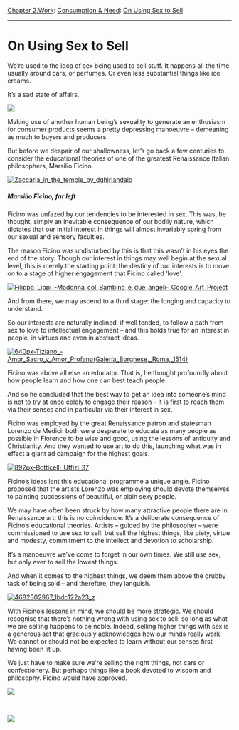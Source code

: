[Chapter 2.Work](https://www.theschooloflife.com/thebookoflife/category/work/): [Consumption & Need](https://www.theschooloflife.com/thebookoflife/category/work/consumption-and-need/): [On Using Sex to Sell](https://www.theschooloflife.com/thebookoflife/on-using-sex-to-sell/)

* * *

# On Using Sex to Sell

We’re used to the idea of sex being used to sell stuff. It happens all the time, usually around cars, or perfumes. Or even less substantial things like ice creams.

It’s a sad state of affairs.

![](http://static4.businessinsider.com/image/5193e94e69bedd4f49000000-480/dolce-gabbana-gang-rape-ad.jpg)

Making use of another human being’s sexuality to generate an enthusiasm for consumer products seems a pretty depressing manoeuvre – demeaning as much to buyers and producers.

But before we despair of our shallowness, let’s go back a few centuries to consider the educational theories of one of the greatest Renaissance Italian philosophers, Marsilio Ficino.

[![Zaccaria_in_the_temple_by_dghirlandaio](https://www.theschooloflife.com/thebookoflife/wp-content/uploads/2015/10/Zaccaria_in_the_temple_by_dghirlandaio.jpg)](http://www.thebookoflife.org/wp-content/uploads/2015/10/Zaccaria_in_the_temple_by_dghirlandaio.jpg)

##### Marsilio Ficino, far left

Ficino was unfazed by our tendencies to be interested in sex. This was, he thought, simply an inevitable consequence of our bodily nature, which dictates that our initial interest in things will almost invariably spring from our sexual and sensory faculties.

The reason Ficino was undisturbed by this is that this wasn’t in his eyes the end of the story. Though our interest in things may well begin at the sexual level, this is merely the starting point: the destiny of our interests is to move on to a stage of higher engagement that Ficino called ‘love’.

[![Filippo_Lippi_-_Madonna_col_Bambino_e_due_angeli_-_Google_Art_Project](https://www.theschooloflife.com/thebookoflife/wp-content/uploads/2015/10/Filippo_Lippi_-_Madonna_col_Bambino_e_due_angeli_-_Google_Art_Project.jpg)](http://www.thebookoflife.org/wp-content/uploads/2015/10/Filippo_Lippi_-_Madonna_col_Bambino_e_due_angeli_-_Google_Art_Project.jpg)

And from there, we may ascend to a third stage: the longing and capacity to understand.

So our interests are naturally inclined, if well tended, to follow a path from sex to love to intellectual engagement – and this holds true for an interest in people, in virtues and even in abstract ideas.

[![640px-Tiziano_-_Amor_Sacro_y_Amor_Profano_(Galería_Borghese,_Roma,_1514)](https://www.theschooloflife.com/thebookoflife/wp-content/uploads/2015/10/640px-Tiziano_-_Amor_Sacro_y_Amor_Profano_Galer%C3%ADa_Borghese_Roma_1514.jpg)](http://www.thebookoflife.org/wp-content/uploads/2015/10/640px-Tiziano_-_Amor_Sacro_y_Amor_Profano_Galer%C3%ADa_Borghese_Roma_1514.jpg)

Ficino was above all else an educator. That is, he thought profoundly about how people learn and how one can best teach people.

And so he concluded that the best way to get an idea into someone’s mind is not to try at once coldly to engage their reason – it is first to reach them via their senses and in particular via their interest in sex.

Ficino was employed by the great Renaissance patron and statesman Lorenzo de Medici: both were desperate to educate as many people as possible in Florence to be wise and good, using the lessons of antiquity and Christianity. And they wanted to use art to do this, launching what was in effect a giant ad campaign for the highest goals.

[![892px-Botticelli_Uffizi_37](https://www.theschooloflife.com/thebookoflife/wp-content/uploads/2015/10/892px-Botticelli_Uffizi_37.jpg)](http://www.thebookoflife.org/wp-content/uploads/2015/10/892px-Botticelli_Uffizi_37.jpg)

Ficino’s ideas lent this educational programme a unique angle. Ficino proposed that the artists Lorenzo was employing should devote themselves to painting successions of beautiful, or plain sexy people.

We may have often been struck by how many attractive people there are in Renaissance art: this is no coincidence. It’s a deliberate consequence of Ficino’s educational theories. Artists – guided by the philosopher – were commissioned to use sex to sell: but sell the highest things, like piety, virtue and modesty, commitment to the intellect and devotion to scholarship.

It’s a manoeuvre we’ve come to forget in our own times. We still use sex, but only ever to sell the lowest things.

And when it comes to the highest things, we deem them above the grubby task of being sold – and therefore, they languish.

[![4682302967_1bdc122a23_z](https://www.theschooloflife.com/thebookoflife/wp-content/uploads/2015/10/4682302967_1bdc122a23_z.jpg)](http://www.thebookoflife.org/wp-content/uploads/2015/10/4682302967_1bdc122a23_z.jpg)

With Ficino’s lessons in mind, we should be more strategic. We should recognise that there’s nothing wrong with using sex to sell: so long as what we are selling happens to be noble. Indeed, selling higher things with sex is a generous act that graciously acknowledges how our minds really work. We cannot or should not be expected to learn without our senses first having been lit up.

We just have to make sure we’re selling the right things, not cars or confectionery. But perhaps things like a book devoted to wisdom and philosophy. Ficino would have approved.

![](http://www.amberwilkie.com/wp-content/uploads/2012/10/GW-engagement-session-7.jpg)

&nbsp;

[![](https://img.youtube.com/vi/tZj7gt85AP0/0.jpg)](https://www.youtube.com/embed/tZj7gt85AP0 '')
